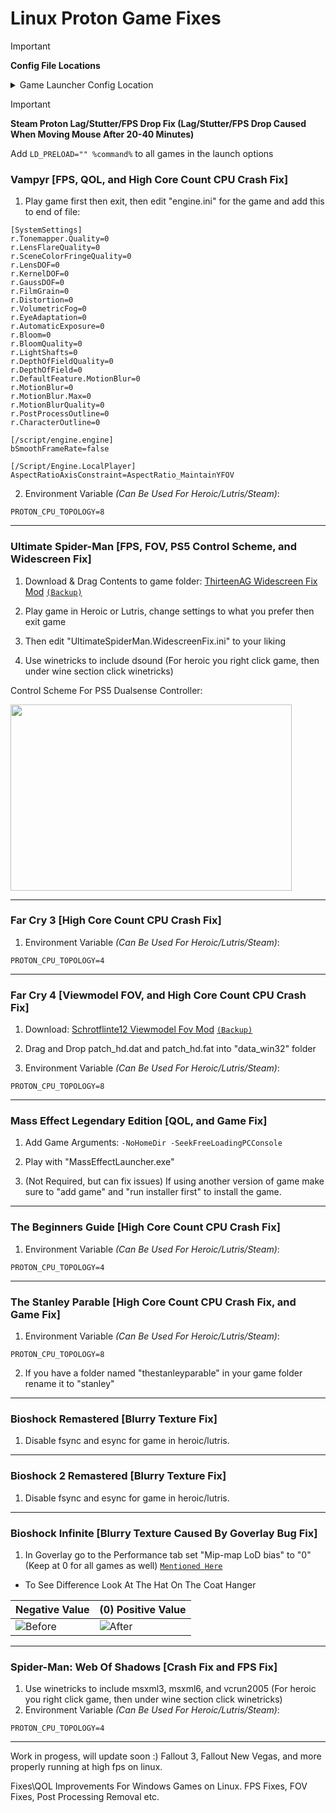 # Linux Proton Game Fixes

> [!IMPORTANT] 
> **Config File Locations**
>
> <details><summary>Game Launcher Config Location</summary>
>
> Heroic Config Location (For Stuff like Engine.ini etc):
>
> `/home/"YOUR USERNAME GOES HERE"/Games/Heroic/Prefixes/default/"Name Of Game"/pfx/drive_c/users/steamuser/`
> 
> Steam Config Location (For Stuff like Engine.ini etc):
>
> `/SteamLibrary/steamapps/compatdata/"The Games ID Number"/pfx/drive_c/users/steamuser/`
</details>

> [!IMPORTANT]
> **Steam Proton Lag/Stutter/FPS Drop Fix (Lag/Stutter/FPS Drop Caused When Moving Mouse After 20-40 Minutes)**
> 
> Add `LD_PRELOAD="" %command%` to all games in the launch options 

### Vampyr [FPS, QOL, and High Core Count CPU Crash Fix]

1. Play game first then exit, then edit "engine.ini" for the game and add this to end of file:

```
[SystemSettings]
r.Tonemapper.Quality=0
r.LensFlareQuality=0
r.SceneColorFringeQuality=0
r.LensDOF=0
r.KernelDOF=0
r.GaussDOF=0
r.FilmGrain=0
r.Distortion=0
r.VolumetricFog=0
r.EyeAdaptation=0
r.AutomaticExposure=0
r.Bloom=0
r.BloomQuality=0
r.LightShafts=0
r.DepthOfFieldQuality=0
r.DepthOfField=0
r.DefaultFeature.MotionBlur=0
r.MotionBlur=0
r.MotionBlur.Max=0
r.MotionBlurQuality=0
r.PostProcessOutline=0
r.CharacterOutline=0

[/script/engine.engine]
bSmoothFrameRate=false

[/Script/Engine.LocalPlayer]
AspectRatioAxisConstraint=AspectRatio_MaintainYFOV
```

2. Environment Variable _(Can Be Used For Heroic/Lutris/Steam)_:
```
PROTON_CPU_TOPOLOGY=8
```
----------------------------------------------------------------
### Ultimate Spider-Man [FPS, FOV, PS5 Control Scheme, and Widescreen Fix]

1. Download & Drag Contents to game folder: <a href="https://github.com/ThirteenAG/WidescreenFixesPack/releases">ThirteenAG Widescreen Fix Mod</a>
<a href="https://github.com/KowabungaOfficial/Linux-Game-Fix-Index/releases/download/GameModBackups/UltimateSpiderManWidescreenFixModBackup.tar.gz">`(Backup)`</a>

2. Play game in Heroic or Lutris, change settings to what you prefer then exit game

3. Then edit "UltimateSpiderMan.WidescreenFix.ini" to your liking

4. Use winetricks to include dsound (For heroic you right click game, then under wine section click winetricks)


Control Scheme For PS5 Dualsense Controller:

<img style="width: 450px; height: 298px;" src="https://kowabungaofficial.github.io/Linux-Game-Fix-Index/QOLPictures/UltimateSpider-Man_PS5ControllerScheme.png">

---------------------------------------------------------------
### Far Cry 3 [High Core Count CPU Crash Fix]

1. Environment Variable _(Can Be Used For Heroic/Lutris/Steam)_:
```
PROTON_CPU_TOPOLOGY=4
```
---------------------------------------------------------------
### Far Cry 4 [Viewmodel FOV, and High Core Count CPU Crash Fix]
1. Download: <a href="https://www.nexusmods.com/farcry4/mods/61?tab=files&file_id=261">Schrotflinte12 Viewmodel Fov Mod</a>
<a href="https://github.com/KowabungaOfficial/Linux-Game-Fix-Index/releases/download/GameModBackups/FarCry4ModBackup.tar.gz">`(Backup)`</a>

2. Drag and Drop patch_hd.dat and patch_hd.fat into "data_win32" folder

3. Environment Variable _(Can Be Used For Heroic/Lutris/Steam)_:
```
PROTON_CPU_TOPOLOGY=8
```
---------------------------------------------------------------
### Mass Effect Legendary Edition [QOL, and Game Fix]
1. Add Game Arguments: `-NoHomeDir -SeekFreeLoadingPCConsole`

2. Play with "MassEffectLauncher.exe"

3. (Not Required, but can fix issues) If using another version of game make sure to "add game" and "run installer first" to install the game.
---------------------------------------------------------------
### The Beginners Guide [High Core Count CPU Crash Fix]

1. Environment Variable _(Can Be Used For Heroic/Lutris/Steam)_:
```
PROTON_CPU_TOPOLOGY=4
```
---------------------------------------------------------------
### The Stanley Parable [High Core Count CPU Crash Fix, and Game Fix]

1. Environment Variable _(Can Be Used For Heroic/Lutris/Steam)_:
```
PROTON_CPU_TOPOLOGY=8
```
2. If you have a folder named "thestanleyparable" in your game folder rename it to "stanley"
---------------------------------------------------------------
### Bioshock Remastered [Blurry Texture Fix]

1. Disable fsync and esync for game in heroic/lutris.
---------------------------------------------------------------
### Bioshock 2 Remastered [Blurry Texture Fix]

1. Disable fsync and esync for game in heroic/lutris.
---------------------------------------------------------------
### Bioshock Infinite [Blurry Texture Caused By Goverlay Bug Fix] 

1. In Goverlay go to the Performance tab set "Mip-map LoD bias" to "0" (Keep at 0 for all games as well) <a href="https://github.com/doitsujin/dxvk/issues/4571">`Mentioned Here`</a>

- To See Difference Look At The Hat On The Coat Hanger

| Negative Value | (0) Positive Value |
|--------|-------|
| ![Before](https://github.com/KowabungaOfficial/Linux-Game-Fix-Index/blob/main/QOLPictures/mnsvleesbsckinfte1.jpg) | ![After](https://github.com/KowabungaOfficial/Linux-Game-Fix-Index/blob/main/QOLPictures/zerobshckifinte1.jpg) |

---------------------------------------------------------------
### Spider-Man: Web Of Shadows [Crash Fix and FPS Fix]

1. Use winetricks to include msxml3, msxml6, and vcrun2005 (For heroic you right click game, then under wine section click winetricks)
2. Environment Variable _(Can Be Used For Heroic/Lutris/Steam)_:
```
PROTON_CPU_TOPOLOGY=4
```

---------------------------------------------------------------

Work in progess, will update soon :) Fallout 3, Fallout New Vegas, and more properly running at high fps on linux.

Fixes\QOL Improvements For Windows Games on Linux. FPS Fixes, FOV Fixes, Post Processing Removal etc.
